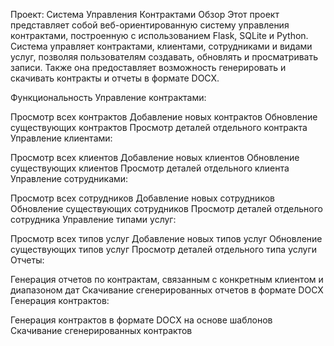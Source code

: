 Проект: Система Управления Контрактами
Обзор
Этот проект представляет собой веб-ориентированную систему управления контрактами, построенную с использованием Flask, SQLite и Python. Система управляет контрактами, клиентами, сотрудниками и видами услуг, позволяя пользователям создавать, обновлять и просматривать записи. Также она предоставляет возможность генерировать и скачивать контракты и отчеты в формате DOCX.

Функциональность
Управление контрактами:

Просмотр всех контрактов
Добавление новых контрактов
Обновление существующих контрактов
Просмотр деталей отдельного контракта
Управление клиентами:

Просмотр всех клиентов
Добавление новых клиентов
Обновление существующих клиентов
Просмотр деталей отдельного клиента
Управление сотрудниками:

Просмотр всех сотрудников
Добавление новых сотрудников
Обновление существующих сотрудников
Просмотр деталей отдельного сотрудника
Управление типами услуг:

Просмотр всех типов услуг
Добавление новых типов услуг
Обновление существующих типов услуг
Просмотр деталей отдельного типа услуги
Отчеты:

Генерация отчетов по контрактам, связанным с конкретным клиентом и диапазоном дат
Скачивание сгенерированных отчетов в формате DOCX
Генерация контрактов:

Генерация контрактов в формате DOCX на основе шаблонов
Скачивание сгенерированных контрактов

